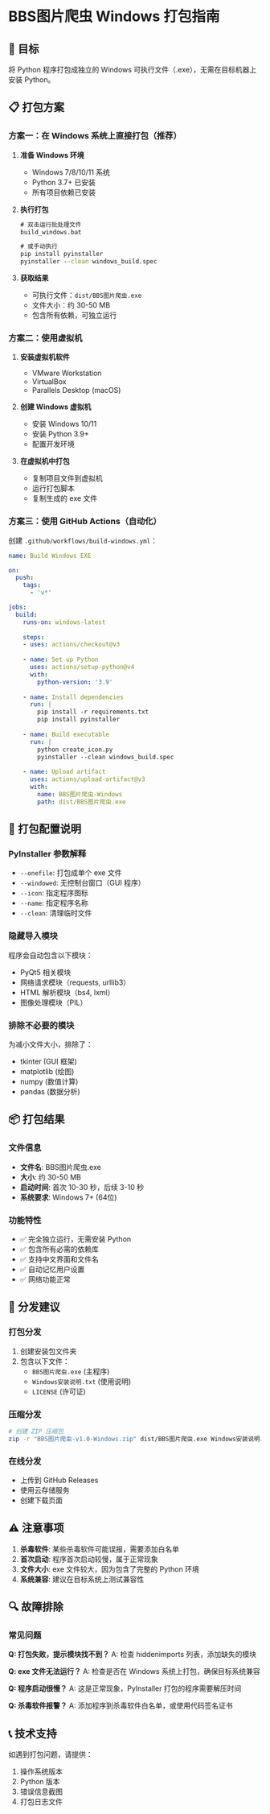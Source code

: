 # BBS图片爬虫 Windows 打包指南

## 🎯 目标
将 Python 程序打包成独立的 Windows 可执行文件（.exe），无需在目标机器上安装 Python。

## 📋 打包方案

### 方案一：在 Windows 系统上直接打包（推荐）

1. **准备 Windows 环境**
   - Windows 7/8/10/11 系统
   - Python 3.7+ 已安装
   - 所有项目依赖已安装

2. **执行打包**
   ```cmd
   # 双击运行批处理文件
   build_windows.bat
   
   # 或手动执行
   pip install pyinstaller
   pyinstaller --clean windows_build.spec
   ```

3. **获取结果**
   - 可执行文件：`dist/BBS图片爬虫.exe`
   - 文件大小：约 30-50 MB
   - 包含所有依赖，可独立运行

### 方案二：使用虚拟机

1. **安装虚拟机软件**
   - VMware Workstation
   - VirtualBox
   - Parallels Desktop (macOS)

2. **创建 Windows 虚拟机**
   - 安装 Windows 10/11
   - 安装 Python 3.9+
   - 配置开发环境

3. **在虚拟机中打包**
   - 复制项目文件到虚拟机
   - 运行打包脚本
   - 复制生成的 exe 文件

### 方案三：使用 GitHub Actions（自动化）

创建 `.github/workflows/build-windows.yml`：

```yaml
name: Build Windows EXE

on:
  push:
    tags:
      - 'v*'

jobs:
  build:
    runs-on: windows-latest
    
    steps:
    - uses: actions/checkout@v3
    
    - name: Set up Python
      uses: actions/setup-python@v4
      with:
        python-version: '3.9'
    
    - name: Install dependencies
      run: |
        pip install -r requirements.txt
        pip install pyinstaller
    
    - name: Build executable
      run: |
        python create_icon.py
        pyinstaller --clean windows_build.spec
    
    - name: Upload artifact
      uses: actions/upload-artifact@v3
      with:
        name: BBS图片爬虫-Windows
        path: dist/BBS图片爬虫.exe
```

## 🔧 打包配置说明

### PyInstaller 参数解释

- `--onefile`: 打包成单个 exe 文件
- `--windowed`: 无控制台窗口（GUI 程序）
- `--icon`: 指定程序图标
- `--name`: 指定程序名称
- `--clean`: 清理临时文件

### 隐藏导入模块

程序会自动包含以下模块：
- PyQt5 相关模块
- 网络请求模块（requests, urllib3）
- HTML 解析模块（bs4, lxml）
- 图像处理模块（PIL）

### 排除不必要的模块

为减小文件大小，排除了：
- tkinter (GUI 框架)
- matplotlib (绘图)
- numpy (数值计算)
- pandas (数据分析)

## 📦 打包结果

### 文件信息
- **文件名**: BBS图片爬虫.exe
- **大小**: 约 30-50 MB
- **启动时间**: 首次 10-30 秒，后续 3-10 秒
- **系统要求**: Windows 7+ (64位)

### 功能特性
- ✅ 完全独立运行，无需安装 Python
- ✅ 包含所有必需的依赖库
- ✅ 支持中文界面和文件名
- ✅ 自动记忆用户设置
- ✅ 网络功能正常

## 🚀 分发建议

### 打包分发
1. 创建安装包文件夹
2. 包含以下文件：
   - `BBS图片爬虫.exe` (主程序)
   - `Windows安装说明.txt` (使用说明)
   - `LICENSE` (许可证)

### 压缩分发
```bash
# 创建 ZIP 压缩包
zip -r "BBS图片爬虫-v1.0-Windows.zip" dist/BBS图片爬虫.exe Windows安装说明.txt LICENSE
```

### 在线分发
- 上传到 GitHub Releases
- 使用云存储服务
- 创建下载页面

## ⚠️ 注意事项

1. **杀毒软件**: 某些杀毒软件可能误报，需要添加白名单
2. **首次启动**: 程序首次启动较慢，属于正常现象
3. **文件大小**: exe 文件较大，因为包含了完整的 Python 环境
4. **系统兼容**: 建议在目标系统上测试兼容性

## 🔍 故障排除

### 常见问题

**Q: 打包失败，提示模块找不到？**
A: 检查 hiddenimports 列表，添加缺失的模块

**Q: exe 文件无法运行？**
A: 检查是否在 Windows 系统上打包，确保目标系统兼容

**Q: 程序启动很慢？**
A: 这是正常现象，PyInstaller 打包的程序需要解压时间

**Q: 杀毒软件报警？**
A: 添加程序到杀毒软件白名单，或使用代码签名证书

## 📞 技术支持

如遇到打包问题，请提供：
1. 操作系统版本
2. Python 版本
3. 错误信息截图
4. 打包日志文件
